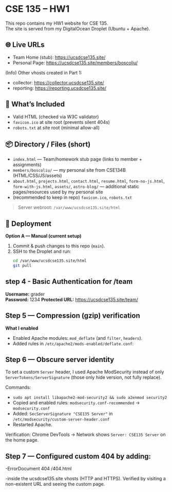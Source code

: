 # CSE 135 – HW1

This repo contains my HW1 website for CSE 135.  
The site is served from my DigitalOcean Droplet (Ubuntu + Apache).

## 🌐 Live URLs
- Team Home (stub): https://ucsdcse135.site/
- Personal Page: https://ucsdcse135.site/members/boscoliu/

(Info) Other vhosts created in Part 1:
- collector: https://collector.ucsdcse135.site/
- reporting: https://reporting.ucsdcse135.site/

## 📁 What’s Included
- Valid HTML (checked via W3C validator)
- `favicon.ico` at site root (prevents silent 404s)
- `robots.txt` at site root (minimal allow-all)

## 📦 Directory / Files (short)
- `index.html` — Team/homework stub page (links to member + assignments)
- `members/boscoliu/` — my personal site from CSE134B (HTML/CSS/JS/assets)
- `about.html`, `projects.html`, `contact.html`, `resume.html`,
  `form-no-js.html`, `form-with-js.html`, `assets/`, `astro-blog/` — additional
  static pages/resources used by my personal site
- (recommended to keep in repo) `favicon.ico`, `robots.txt`

> Server webroot: `/var/www/ucsdcse135.site/html`

## 🚀 Deployment
**Option A — Manual (current setup)**
1. Commit & push changes to this repo (`main`).
2. SSH to the Droplet and run:
   ```bash
   cd /var/www/ucsdcse135.site/html
   git pull

## step 4 - Basic Authentication for /team

**Username:** grader  
**Password:** 1234
**Protected URL:** https://ucsdcse135.site/team/

## Step 5 — Compression (gzip) verification

**What I enabled**
- Enabled Apache modules: `mod_deflate` (and `filter`, `headers`).
- Added rules in `/etc/apache2/mods-enabled/deflate.conf`:

## Step 6 — Obscure server identity

To set a custom `Server` header, I used Apache ModSecurity instead of only
`ServerTokens/ServerSignature` (those only hide version, not fully replace).

Commands:
- `sudo apt install libapache2-mod-security2 && sudo a2enmod security2`
- Copied and enabled rules: `modsecurity.conf-recommended` → `modsecurity.conf`
- Added: `SecServerSignature "CSE135 Server"` in `/etc/modsecurity/custom-server-header.conf`
- Restarted Apache.

Verification: Chrome DevTools → Network shows `Server: CSE135 Server` on the home page.

## Step 7 — Configured custom 404 by adding:
-ErrorDocument 404 /404.html

-inside the ucsdcse135.site vhosts (HTTP and HTTPS). Verified by visiting a non-existent URL and seeing the custom page.
